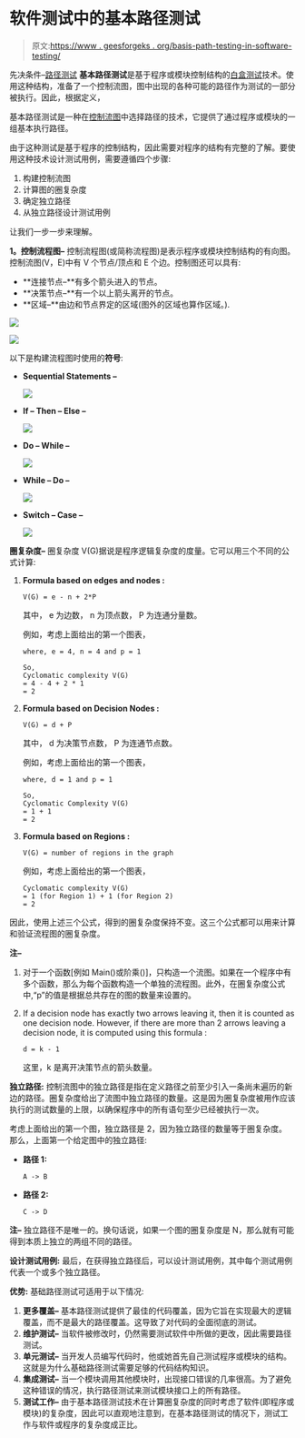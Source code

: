 # 软件测试中的基本路径测试

> 原文:[https://www . geesforgeks . org/basis-path-testing-in-software-testing/](https://www.geeksforgeeks.org/basis-path-testing-in-software-testing/)

先决条件–[路径测试](https://www.geeksforgeeks.org/path-testing/)
**基本路径测试**是基于程序或模块控制结构的[白盒测试](https://www.geeksforgeeks.org/software-engineering-white-box-testing/)技术。使用这种结构，准备了一个控制流图，图中出现的各种可能的路径作为测试的一部分被执行。因此，根据定义，

基本路径测试是一种在[控制流图](https://www.geeksforgeeks.org/software-engineering-control-flow-graph-cfg/)中选择路径的技术，它提供了通过程序或模块的一组基本执行路径。

由于这种测试是基于程序的控制结构，因此需要对程序的结构有完整的了解。要使用这种技术设计测试用例，需要遵循四个步骤:

1.  构建控制流图
2.  计算图的圈复杂度
3.  确定独立路径
4.  从独立路径设计测试用例

让我们一步一步来理解。

**1。控制流程图–**
控制流程图(或简称流程图)是表示程序或模块控制结构的有向图。控制流图(V，E)中有 V 个节点/顶点和 E 个边。控制图还可以具有:

*   **连接节点–**有多个箭头进入的节点。
*   **决策节点–**有一个以上箭头离开的节点。
*   **区域–**由边和节点界定的区域(图外的区域也算作区域。).

![](img/f88c2f4eacfc2bc48aa35dcd6acdec2a.png)

![](img/be1021f4fb33cb0e1a7d5e6cca32c292.png)

以下是构建流程图时使用的**符号**:

*   **Sequential Statements –**

    ![](img/c9f154304c171931ef5d8246dc317540.png)

*   **If – Then – Else –**

    ![](img/524aeaa35a8cfd37896783d725c3dcc4.png)

*   **Do – While –**

    ![](img/14b3074c37095ff5b17a9a7907bc0e27.png)

*   **While – Do –**

    ![](img/b1be1638af90148714a0bc40088ba72d.png)

*   **Switch – Case –**

    ![](img/2bb7917fabb04681aabb96523b212f55.png)

**圈复杂度–**
圈复杂度 V(G)据说是程序逻辑复杂度的度量。它可以用三个不同的公式计算:

1.  **Formula based on edges and nodes :**

    ```
    V(G) = e - n + 2*P
    ```

    其中，
    e 为边数，
    n 为顶点数，
    P 为连通分量数。

    例如，考虑上面给出的第一个图表，

    ```
    where, e = 4, n = 4 and p = 1 

    So,
    Cyclomatic complexity V(G) 
    = 4 - 4 + 2 * 1 
    = 2 
    ```

2.  **Formula based on Decision Nodes :**

    ```
    V(G) = d + P 
    ```

    其中，
    d 为决策节点数，
    P 为连通节点数。

    例如，考虑上面给出的第一个图表，

    ```
    where, d = 1 and p = 1

    So, 
    Cyclomatic Complexity V(G) 
    = 1 + 1 
    = 2 
    ```

3.  **Formula based on Regions :**

    ```
    V(G) = number of regions in the graph
    ```

    例如，考虑上面给出的第一个图表，

    ```
    Cyclomatic complexity V(G) 
    = 1 (for Region 1) + 1 (for Region 2)
    = 2 
    ```

因此，使用上述三个公式，得到的圈复杂度保持不变。这三个公式都可以用来计算和验证流程图的圈复杂度。

**注–**

1.  对于一个函数[例如 Main()或阶乘()]，只构造一个流图。如果在一个程序中有多个函数，那么为每个函数构造一个单独的流程图。此外，在圈复杂度公式中,“p”的值是根据总共存在的图的数量来设置的。
2.  If a decision node has exactly two arrows leaving it, then it is counted as one decision node. However, if there are more than 2 arrows leaving a decision node, it is computed using this formula :

    ```
    d = k - 1
    ```

    这里，k 是离开决策节点的箭头数量。

**独立路径:**
控制流图中的独立路径是指在定义路径之前至少引入一条尚未遍历的新边的路径。圈复杂度给出了流图中独立路径的数量。这是因为圈复杂度被用作应该执行的测试数量的上限，以确保程序中的所有语句至少已经被执行一次。

考虑上面给出的第一个图，独立路径是 2，因为独立路径的数量等于圈复杂度。
那么，上面第一个给定图中的独立路径:

*   **路径 1:**

    ```
    A -> B 
    ```

*   **路径 2:**

    ```
    C -> D 
    ```

**注–**
独立路径不是唯一的。换句话说，如果一个图的圈复杂度是 N，那么就有可能得到本质上独立的两组不同的路径。

**设计测试用例:**
最后，在获得独立路径后，可以设计测试用例，其中每个测试用例代表一个或多个独立路径。

**优势:**
基础路径测试可适用于以下情况:

1.  **更多覆盖–**
    基本路径测试提供了最佳的代码覆盖，因为它旨在实现最大的逻辑覆盖，而不是最大的路径覆盖。这导致了对代码的全面彻底的测试。
2.  **维护测试–**
    当软件被修改时，仍然需要测试软件中所做的更改，因此需要路径测试。
3.  **单元测试–**
    当开发人员编写代码时，他或她首先自己测试程序或模块的结构。这就是为什么基础路径测试需要足够的代码结构知识。
4.  **集成测试–**
    当一个模块调用其他模块时，出现接口错误的几率很高。为了避免这种错误的情况，执行路径测试来测试模块接口上的所有路径。
5.  **测试工作–**
    由于基本路径测试技术在计算圈复杂度的同时考虑了软件(即程序或模块)的复杂度，因此可以直观地注意到，在基本路径测试的情况下，测试工作与软件或程序的复杂度成正比。